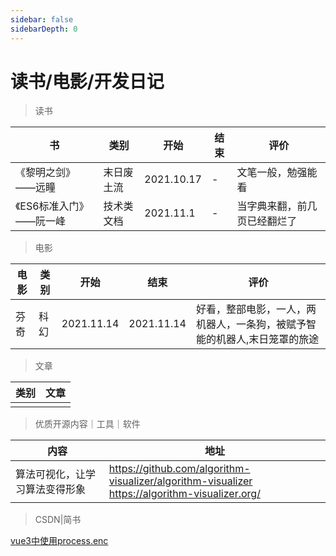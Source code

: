 ```yaml
---
sidebar: false
sidebarDepth: 0
---
```

# 读书/电影/开发日记

> 读书

| 书                         | 类别       | 开始       | 结束 | 评价                             |
| -------------------------- | ---------- | ---------- | ---- | -------------------------------- |
| 《黎明之剑》       ——远瞳  | 末日废土流 | 2021.10.17 | -    | 文笔一般，勉强能看               |
| 《ES6标准入门》   ——阮一峰 | 技术类文档 | 2021.11.1  | -    | 当字典来翻，前几页已经翻烂了 |

<!--*看网络小说是小时候培养出来的“恶习”，明知道这些小说没啥营养，但就是忍不了要去看*-->

> 电影

| 电影 | 类别 | 开始       | 结束       | 评价                                                         |
| ---- | ---- | ---------- | ---------- | ------------------------------------------------------------ |
| 芬奇 | 科幻 | 2021.11.14 | 2021.11.14 | 好看，整部电影，一人，两机器人，一条狗，<!---*人很聪明,最后死了，*-->被赋予智能的机器人,末日笼罩的旅途 |

> 文章

| 类别 | 文章 |
| ---- | ---- |
|      |      |

> 优质开源内容｜工具｜软件

| 内容 | 地址                                                         |
| ---- | ------------------------------------------------------------ |
| 算法可视化，让学习算法变得形象     | https://github.com/algorithm-visualizer/algorithm-visualizer<br>https://algorithm-visualizer.org/ |

> CSDN|简书

[vue3中使用process.enc](https://blog.csdn.net/henryhu712/article/details/117897998)